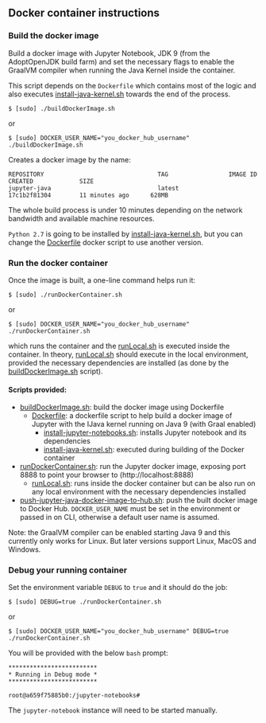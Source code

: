 ## Docker container instructions

### Build the docker image

Build a docker image with Jupyter Notebook, JDK 9 (from the AdoptOpenJDK build farm) and set the necessary flags to enable the GraalVM compiler when running the Java Kernel inside the container.

This script depends on the `Dockerfile` which contains most of the logic and also executes [install-java-kernel.sh](install-java-kernel.sh) towards the end of the process.

```
$ [sudo] ./buildDockerImage.sh
```
or

```
$ [sudo] DOCKER_USER_NAME="you_docker_hub_username" ./buildDockerImage.sh
```

Creates a docker image by the name:

```
REPOSITORY                                TAG                 IMAGE ID            CREATED             SIZE
jupyter-java                              latest              17c1b2f81304        11 minutes ago      628MB
```
The whole build process is under 10 minutes depending on the network bandwidth and available machine resources.

`Python 2.7` is going to be installed by [install-java-kernel.sh](install-java-kernel.sh), but you can change the [Dockerfile](Dockerfile) docker script to use another version.

### Run the docker container

Once the image is built, a one-line command helps run it:

```
$ [sudo] ./runDockerContainer.sh
```

or 

```
$ [sudo] DOCKER_USER_NAME="you_docker_hub_username" ./runDockerContainer.sh
```

which runs the container and the [runLocal.sh](runLocal.sh) is executed inside the container. In theory, [runLocal.sh](runLocal.sh) should execute in the local environment, provided the necessary dependencies are installed (as done by the [buildDockerImage.sh](buildDockerImage.sh) script).

#### Scripts provided:

- [buildDockerImage.sh](buildDockerImage.sh): build the docker image using Dockerfile
    - [Dockerfile](Dockerfile): a dockerfile script to help build a docker image of Jupyter with the IJava kernel running on Java 9 (with Graal enabled)
        - [install-jupyter-notebooks.sh](install-jupyter-notebooks.sh): installs Jupyter notebook and its dependencies
        - [install-java-kernel.sh](install-java-kernel.sh): executed during building of the Docker container
- [runDockerContainer.sh](runDockerContainer.sh): run the Jupyter docker image, exposing port 8888 to point your browser to (http://localhost:8888)
    - [runLocal.sh](runLocal.sh): runs inside the docker container but can be also run on any local environment with the necessary dependencies installed
- [push-jupyter-java-docker-image-to-hub.sh](push-jupyter-java-docker-image-to-hub.sh): push the built docker image to Docker Hub. `DOCKER_USER_NAME` must be set in the environment or passed in on CLI, otherwise a default user name is assumed.

Note: the GraalVM compiler can be enabled starting Java 9 and this currently only works for Linux. But later versions support Linux, MacOS and Windows.

### Debug your running container

Set the environment variable `DEBUG` to `true` and it should do the job:

```
$ [sudo] DEBUG=true ./runDockerContainer.sh
```

or 

```
$ [sudo] DOCKER_USER_NAME="you_docker_hub_username" DEBUG=true ./runDockerContainer.sh

```

You will be provided with the below `bash` prompt:

```
*************************
* Running in Debug mode *
*************************

root@a659f75885b0:/jupyter-notebooks#
```

The `jupyter-notebook` instance will need to be started manually.